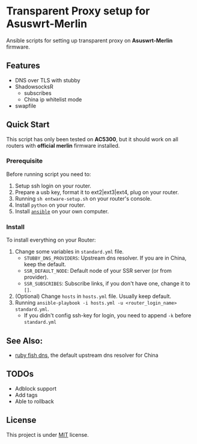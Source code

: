# Transparent Proxy setup for Asuswrt-Merlin

Ansible scripts for setting up transparent proxy on **Asuswrt-Merlin** firmware.   

## Features

- DNS over TLS with stubby
- ShadowsocksR
  - subscribes
  - China ip whitelist mode
- swapfile

## Quick Start

This script has only been tested on **AC5300**, but it should work on all routers with **official merlin** firmware installed.

### Prerequisite

Before running script you need to:

1. Setup ssh login on your router.
2. Prepare a usb key, format it to ext2|ext3|ext4, plug on your router.
3. Running `sh entware-setup.sh` on your router's console. 
4. Install `python` on your router.
5. Install [`ansible`](https://docs.ansible.com/ansible/latest/installation_guide/intro_installation.html) on your own computer. 

### Install

To install everything on your Router:

1. Change some variables in `standard.yml` file.
   - `STUBBY_DNS_PROVIDERS`: Upstream dns resolver. If you are in China, keep the default.
   - `SSR_DEFAULT_NODE`: Default node of your SSR server (or from provider).
   - `SSR_SUBSCRIBES`: Subscribe links, if you don't have one, change it to `[]`.
2. (Optional) Change `hosts` in `hosts.yml` file. Usually keep default.
3. Running `ansible-playbook -i hosts.yml -u <router_login_name> standard.yml`. 
   - If you didn't config ssh-key for login, you need to append `-k` before `standard.yml`

## See Also:

- [ruby fish dns](www.rubyfish.cn), the default upstream dns resolver for China

## TODOs

- Adblock support
- Add tags 
- Able to rollback

## License

This project is under [MIT](LICENSE) license.

